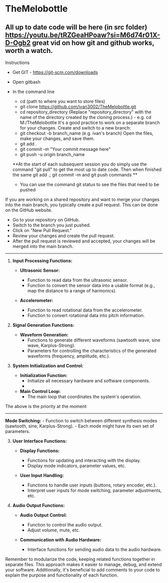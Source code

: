 # TheMelobottle


All up to date code will be here (in src folder)
https://youtu.be/tRZGeaHPoaw?si=M6d74r01X-D-Ogb2 great vid on how git and github works, worth a watch.
----------------------------------------------------------------------------------------------------------------------------------------------------------------------------------
Instructions
- Get GIT - https://git-scm.com/downloads
- Open gitbash
- In the command line
     - cd (path to where you want to store files)
     - git clone https://github.com/ivan3002/TheMelobottle.git
     - cd repository_directory (Replace "repository_directory" with the name of the directory created by the cloning process.) -  e.g. cd M:/TheMelobottle
  It's a good practice to work on a separate branch for your changes. Create and switch to a new branch: 
     - git checkout -b branch_name (e.g. ivan's branch)
  Open the files, make your changes, and save them.
     - git add .
     - git commit -m "Your commit message here"
     - git push -u origin branch_name

  **At the start of each subsequent session you do simply use the command "git pull" to get the most up to date code. Then when finished the same git add .; git commit -m and git push commands
 **
  - You can use the command git status to see the files that need to be pushed

If you are working on a shared repository and want to merge your changes into the main branch, you typically create a pull request. This can be done on the GitHub website.

- Go to your repository on GitHub.
- Switch to the branch you just pushed.
- Click on "New Pull Request."
- Review your changes and create the pull request.
- After the pull request is reviewed and accepted, your changes will be merged into the main branch.
--------------------------------------------------------------------------------------------------------------------------------------------------------------------------------------
1. **Input Processing Functions:**
   - **Ultrasonic Sensor:**
     - Function to read data from the ultrasonic sensor.
     - Function to convert the sensor data into a usable format (e.g., map the distance to a range of harmonics).

   - **Accelerometer:**
     - Function to read rotational data from the accelerometer.
     - Function to convert rotational data into pitch information.

2. **Signal Generation Functions:**
   - **Waveform Generation:**
     - Functions to generate different waveforms (sawtooth wave, sine wave, Karplus-Strong).
     - Parameters for controlling the characteristics of the generated waveforms (frequency, amplitude, etc.).

  

5. **System Initialization and Control:**
   - **Initialization Function:**
     - Initialize all necessary hardware and software components.
     - 
   - **Main Control Loop:**
     - The main loop that coordinates the system's operation.

The above is the priority at the moment

 ---------------------------------------------------------------------------------------------------------------------------------------------------------

**Mode Switching:**
     - Function to switch between different synthesis modes (sawtooth, sine, Karplus-Strong).
     - Each mode might have its own set of parameters.


3. **User Interface Functions:**
   - **Display Functions:**
     - Functions for updating and interacting with the display.
     - Display mode indicators, parameter values, etc.

   - **User Input Handling:**
     - Functions to handle user inputs (buttons, rotary encoder, etc.).
     - Interpret user inputs for mode switching, parameter adjustments, etc.

4. **Audio Output Functions:**
   - **Audio Output Control:**
     - Function to control the audio output.
     - Adjust volume, mute, etc.

   - **Communication with Audio Hardware:**
     - Interface functions for sending audio data to the audio hardware.

   

Remember to modularize the code, keeping related functions together in separate files. This approach makes it easier to manage, debug, and extend your software. Additionally, it's beneficial to add comments to your code to explain the purpose and functionality of each function.
